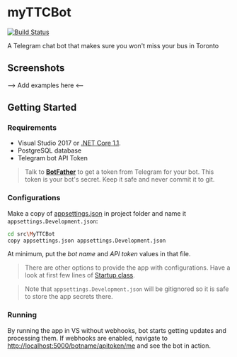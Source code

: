 # myTTCBot

[![Build Status](https://travis-ci.org/pouladpld/myTTCBot.svg?branch=master)](https://travis-ci.org/pouladpld/myTTCBot)

A Telegram chat bot that makes sure you won't miss your bus in Toronto

## Screenshots

--> Add examples here <--

## Getting Started

### Requirements

- Visual Studio 2017 or [.NET Core 1.1](https://www.microsoft.com/net/download/core#/current).
- PostgreSQL database
- Telegram bot API Token

> Talk to **[BotFather](http://t.me/botfather)** to get a token from Telegram for your bot. This token is your bot's secret. Keep it safe and never commit it to git.

### Configurations

Make a copy of [appsettings.json](src/MyTTCBot/appsettings.json) in project folder and name it `appsettings.Development.json`:

```bash
cd src\MyTTCBot
copy appsettings.json appsettings.Development.json
```

At minimum, put the _bot name_ and _API token_ values in that file.

> There are other options to provide the app with configurations. Have a look at first few lines of [Startup class](src/MyTTCBot/Startup.cs).

> Note that `appsettings.Development.json` will be gitignored so it is safe to store the app secrets there.

### Running

By running the app in VS without webhooks, bot starts getting updates and processing them. If webhooks are enabled, navigate to [http://localhost:5000/botname/apitoken/me](http://localhost:5000/botname/apitoken/me) and see the bot in action.
